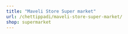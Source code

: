 ```yaml
---
title: "Maveli Store Super market"
url: /chettippadi/maveli-store-super-market/
shop: supermarket
---
```

